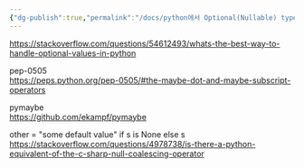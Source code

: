 ```yaml
---
{"dg-publish":true,"permalink":"/docs/python에서 Optional(Nullable) type을 다루는 법/","title":"python에서 Optional(Nullable) type을 다루는 법"}
---
```


https://stackoverflow.com/questions/54612493/whats-the-best-way-to-handle-optional-values-in-python

pep-0505  
https://peps.python.org/pep-0505/#the-maybe-dot-and-maybe-subscript-operators

pymaybe  
https://github.com/ekampf/pymaybe

other = "some default value" if s is None else s  
https://stackoverflow.com/questions/4978738/is-there-a-python-equivalent-of-the-c-sharp-null-coalescing-operator

